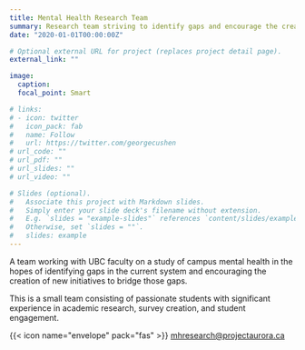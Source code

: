 ```yaml
---
title: Mental Health Research Team
summary: Research team striving to identify gaps and encourage the creation of new initiatives.
date: "2020-01-01T00:00:00Z"

# Optional external URL for project (replaces project detail page).
external_link: ""

image:
  caption: 
  focal_point: Smart

# links:
# - icon: twitter
#   icon_pack: fab
#   name: Follow
#   url: https://twitter.com/georgecushen
# url_code: ""
# url_pdf: ""
# url_slides: ""
# url_video: ""

# Slides (optional).
#   Associate this project with Markdown slides.
#   Simply enter your slide deck's filename without extension.
#   E.g. `slides = "example-slides"` references `content/slides/example-slides.md`.
#   Otherwise, set `slides = ""`.
#   slides: example
---
```


A team working with UBC faculty on a study of campus mental health in the hopes of identifying gaps in the current system and encouraging the creation of new initiatives to bridge those gaps.

This is a small team consisting of passionate students with significant experience in academic research, survey creation, and student engagement.

{{< icon name="envelope" pack="fas" >}} [mhresearch@projectaurora.ca](mailto:mhresearch@projectaurora.ca)
